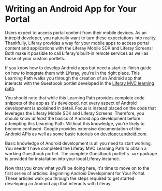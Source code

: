 # Writing an Android App for Your Portal [](id=writing-an-android-app-for-your-portal)

Users expect to access portal content from their mobile devices. As an intrepid
developer, you naturally want to turn these expectations into reality.
Thankfully, Liferay provides a way for your mobile apps to access portal
content and applications with the Liferay Mobile SDK and Liferay Screens! Both 
make it possible to call Liferay's built-in remote services as well as those of 
your custom portlets. 

If you know how to develop Android apps but need a start-to-finish guide on how 
to integrate them with Liferay, you're in the right place. This Learning Path
walks you through the creation of an Android app that interacts with the
Guestbook portlet developed in the [Liferay MVC learning path](/develop/learning-paths/mvc/-/knowledge_base/6-2/beginning-liferay-development).

You should note that while this Learning Path provides complete code snippets of 
the app as it's developed, not every aspect of Android development is explained 
in detail. Focus is instead placed on the code that leverages the Liferay Mobile 
SDK and Liferay Screens. Therefore, you should know *at least* the basics of 
Android app development before attempting this Learning Path. Without this 
knowledge, you're likely to become confused. Google provides extensive 
documentation of the Android APIs as well as some basic tutorials on
[developer.android.com](http://developer.android.com/index.html). 

Basic knowledge of Android development is all you need to start working. You
needn't have completed the Liferay MVC Learning Path to obtain a working
Guestbook portlet. The complete Guestbook portlet's `.war` package is provided
for installation into your local Liferay instance. 

Now that you know what you'll be doing here, it's time to move on to the first
series of articles: Beginning Android Development for Your Portal. These 
articles walk you through the steps required to get started developing an 
Android app that interacts with Liferay.
